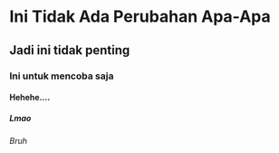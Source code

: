 # Ini Tidak Ada Perubahan Apa-Apa
## Jadi ini tidak penting
### Ini untuk mencoba saja
#### Hehehe....
##### Lmao
###### Bruh
